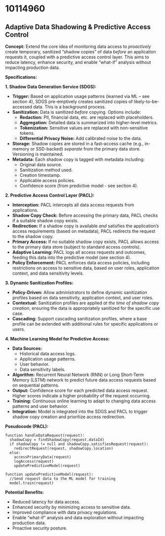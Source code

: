 # 10114960

## Adaptive Data Shadowing & Predictive Access Control

**Concept:** Extend the core idea of monitoring data access to *proactively* create temporary, sanitized “shadow copies” of data *before* an application requests it, coupled with a predictive access control layer. This aims to reduce latency, enhance security, and enable “what-if” analysis without impacting production data.

**Specifications:**

**1. Shadow Data Generation Service (SDGS):**

*   **Trigger:** Based on application usage patterns (learned via ML – see section 4), SDGS pre-emptively creates sanitized copies of likely-to-be-accessed data.  This is a background process.
*   **Sanitization:**  Data is sanitized *before* copying. Options include:
    *   **Redaction:** PII, financial data, etc. are replaced with placeholders.
    *   **Aggregation:**  Detailed data is summarized into higher-level metrics.
    *   **Tokenization:** Sensitive values are replaced with non-sensitive tokens.
    *   **Differential Privacy Noise:** Add calibrated noise to the data.
*   **Storage:**  Shadow copies are stored in a fast-access cache (e.g., in-memory or SSD-backed) *separate* from the primary data store.  Versioning is maintained.
*   **Metadata:** Each shadow copy is tagged with metadata including:
    *   Original data source.
    *   Sanitization method used.
    *   Creation timestamp.
    *   Applicable access policies.
    *   Confidence score (from predictive model - see section 4).

**2. Predictive Access Control Layer (PACL):**

*   **Interception:** PACL intercepts all data access requests from applications.
*   **Shadow Copy Check:** Before accessing the primary data, PACL checks if a suitable shadow copy exists.
*   **Redirection:** If a shadow copy is available *and* satisfies the application’s access requirements (based on metadata), PACL redirects the request to the shadow copy.
*   **Primary Access:** If no suitable shadow copy exists, PACL allows access to the primary data store (subject to standard access controls).
*   **Adaptive Learning:** PACL logs all access requests and outcomes, feeding this data into the predictive model (see section 4).
*   **Policy Enforcement:** PACL enforces data access policies, including restrictions on access to sensitive data, based on user roles, application context, and data sensitivity levels.

**3.  Dynamic Sanitization Profiles:**

*   **Policy-Driven:** Allow administrators to define dynamic sanitization profiles based on data sensitivity, application context, and user roles.
*   **Contextual:** Sanitization profiles are applied *at the time of shadow copy creation*, ensuring the data is appropriately sanitized for the specific use case.
*   **Cascading:** Support cascading sanitization profiles, where a base profile can be extended with additional rules for specific applications or users.

**4. Machine Learning Model for Predictive Access:**

*   **Data Sources:**
    *   Historical data access logs.
    *   Application usage patterns.
    *   User behavior.
    *   Data sensitivity labels.
*   **Algorithm:** Recurrent Neural Network (RNN) or Long Short-Term Memory (LSTM) network to predict future data access requests based on sequential patterns.
*   **Output:** Confidence score for each predicted data access request.  Higher scores indicate a higher probability of the request occurring.
*   **Training:** Continuous online learning to adapt to changing data access patterns and user behavior.
*   **Integration:**  Model is integrated into the SDGS and PACL to trigger shadow copy creation and prioritize access redirection.

**Pseudocode (PACL):**

```
function handleDataRequest(request):
  shadowCopy = findShadowCopy(request.dataId)
  if shadowCopy != null and shadowCopy.satisfiesRequest(request):
    redirectRequest(request, shadowCopy.location)
  else:
    accessPrimaryData(request)
    logAccess(request)
    updatePredictiveModel(request)

function updatePredictiveModel(request):
  //Send request data to the ML model for training
  model.train(request)
```

**Potential Benefits:**

*   Reduced latency for data access.
*   Enhanced security by minimizing access to sensitive data.
*   Improved compliance with data privacy regulations.
*   Enable “what-if” analysis and data exploration without impacting production data.
*   Proactive security posture.